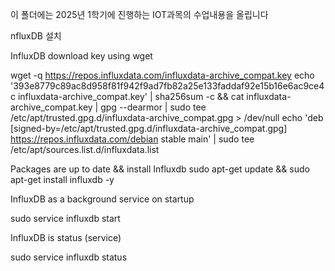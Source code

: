 이 폴더에는 2025년 1학기에 진행하는 IOT과목의 수업내용을 올립니다 



nfluxDB 설치

InfluxDB download key using wget

  wget -q https://repos.influxdata.com/influxdata-archive_compat.key
  echo '393e8779c89ac8d958f81f942f9ad7fb82a25e133faddaf92e15b16e6ac9ce4c influxdata-archive_compat.key' | sha256sum -c && cat   influxdata-archive_compat.key | gpg --dearmor | sudo tee /etc/apt/trusted.gpg.d/influxdata-archive_compat.gpg > /dev/null
  echo 'deb [signed-by=/etc/apt/trusted.gpg.d/influxdata-archive_compat.gpg] https://repos.influxdata.com/debian stable main' | sudo tee /etc/apt/sources.list.d/influxdata.list


Packages are up to date && install Influxdb
 sudo apt-get update && sudo apt-get install influxdb -y

InfluxDB as a background service on startup

  sudo service influxdb start

InfluxDB is status (service)

  sudo service influxdb status
